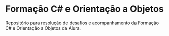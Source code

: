 # Formação C# e Orientação a Objetos

Repositório para resolução de desafios e acompanhamento da Formação C# e Orientação a Objetos da Alura. 
